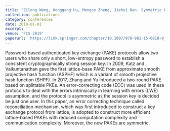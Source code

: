 ```yaml
---
title: "Zilong Wang, Honggang Hu, Mengce Zheng, Jiehui Nan. Symmetric Lattice-Based PAKE from Approximate Smooth Projective Hash Function and Reconciliation Mechanism"
collection: publications
category: conferences
date: 2019-01-01
excerpt: ''
venue: 'FCS 2019'
paperurl: 'https://link.springer.com/chapter/10.1007/978-981-15-0818-9_7'
---
```


Password-based authenticated key exchange (PAKE) protocols allow two users who share only a short, low-entropy password to establish a consistent cryptographically strong session key. In 2009, Katz and Vaikuntanathan gave the first lattice-base PAKE from approximate smooth projective hash function (ASPHF) which is a variant of smooth projective hash function (SHPF). In 2017, Zhang and Yu introduced a two-round PAKE based on splittable PKEs. An error-correcting code (ECC) was used in these protocols to deal with the errors intrinsically in learning with errors (LWE) assumption, and the protocol is asymmetric as the session key is decided be just one user. In this paper, an error correcting technique called reconciliation mechanism, which was first introduced to construct a key exchange protocol from lattice, is adopted to construct more efficient lattice-based PAKEs with reduced computation complexity and communication complexity. Moreover, the new PAKEs are symmetric.
